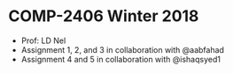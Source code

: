 # COMP-2406 Winter 2018
- Prof: LD Nel
- Assignment 1, 2, and 3 in collaboration with @aabfahad
- Assignment 4 and 5 in collaboration with @ishaqsyed1
